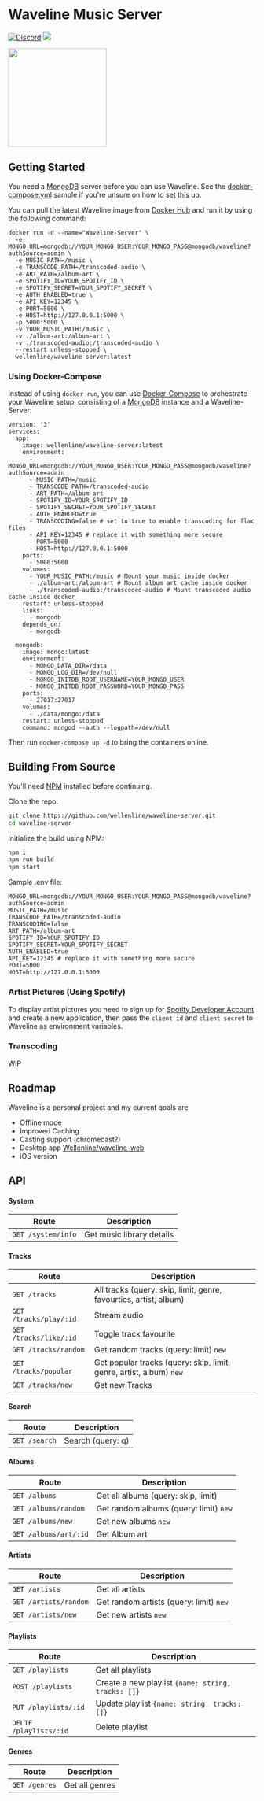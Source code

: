 # Waveline Music Server
[![Discord](https://img.shields.io/discord/712899309242286090?logo=discord&logoColor=white&style=for-the-badge)](https://discord.gg/mJQm8SJ)
<img src="https://preview.redd.it/3vujqpdulbi41.png?width=2756&format=png&auto=webp&s=2cd56216825a7e9d9145e6b1fb2eb7750bb079d3">

<a href="https://play.google.com/store/apps/details?id=com.waveline.app" target="_blank">
<img src="https://play.google.com/intl/en_us/badges/images/generic/en_badge_web_generic.png" width="200">
</a>

## Getting Started
You need a [MongoDB](https://www.mongodb.com/) server before you can use Waveline. See the [docker-compose.yml](https://github.com/Wellenline/waveline-server/blob/master/sample.docker-compose.yml) sample if you're unsure on how to set this up.

You can pull the latest Waveline image from [Docker Hub](https://hub.docker.com/r/wellenline/waveline-server) and run it by using the following command:

```
docker run -d --name="Waveline-Server" \
  -e MONGO_URL=mongodb://YOUR_MONGO_USER:YOUR_MONGO_PASS@mongodb/waveline?authSource=admin \
  -e MUSIC_PATH=/music \
  -e TRANSCODE_PATH=/transcoded-audio \
  -e ART_PATH=/album-art \
  -e SPOTIFY_ID=YOUR_SPOTIFY_ID \
  -e SPOTIFY_SECRET=YOUR_SPOTIFY_SECRET \
  -e AUTH_ENABLED=true \
  -e API_KEY=12345 \
  -e PORT=5000 \
  -e HOST=http://127.0.0.1:5000 \
  -p 5000:5000 \
  -v YOUR_MUSIC_PATH:/music \
  -v ./album-art:/album-art \
  -v ./transcoded-audio:/transcoded-audio \
  --restart unless-stopped \
  wellenline/waveline-server:latest
```

### Using Docker-Compose
Instead of using `docker run`, you can use [Docker-Compose](https://github.com/docker/compose) to orchestrate your Waveline setup, consisting of a [MongoDB](https://www.mongodb.com/) instance and a Waveline-Server:

```docker
version: '3'
services:
  app:
    image: wellenline/waveline-server:latest
    environment:
      - MONGO_URL=mongodb://YOUR_MONGO_USER:YOUR_MONGO_PASS@mongodb/waveline?authSource=admin
      - MUSIC_PATH=/music
      - TRANSCODE_PATH=/transcoded-audio
      - ART_PATH=/album-art
      - SPOTIFY_ID=YOUR_SPOTIFY_ID
      - SPOTIFY_SECRET=YOUR_SPOTIFY_SECRET
      - AUTH_ENABLED=true
      - TRANSCODING=false # set to true to enable transcoding for flac files
      - API_KEY=12345 # replace it with something more secure
      - PORT=5000
      - HOST=http://127.0.0.1:5000
    ports:
      - 5000:5000
    volumes:
      - YOUR_MUSIC_PATH:/music # Mount your music inside docker
      - ./album-art:/album-art # Mount album art cache inside docker
      - ./transcoded-audio:/transcoded-audio # Mount transcoded audio cache inside docker
    restart: unless-stopped
    links:
      - mongodb
    depends_on:
      - mongodb

  mongodb:
    image: mongo:latest
    environment:
      - MONGO_DATA_DIR=/data
      - MONGO_LOG_DIR=/dev/null
      - MONGO_INITDB_ROOT_USERNAME=YOUR_MONGO_USER
      - MONGO_INITDB_ROOT_PASSWORD=YOUR_MONGO_PASS
    ports:
      - 27017:27017
    volumes:
      - ./data/mongo:/data
    restart: unless-stopped
    command: mongod --auth --logpath=/dev/null
```
Then run `docker-compose up -d` to bring the containers online.

## Building From Source

You'll need [NPM](https://www.npmjs.com/get-npm) installed before continuing.

Clone the repo:
```sh
git clone https://github.com/wellenline/waveline-server.git
cd waveline-server
```

Initialize the build using NPM:
```sh
npm i
npm run build
npm start
```

Sample .env file:
```env
MONGO_URL=mongodb://YOUR_MONGO_USER:YOUR_MONGO_PASS@mongodb/waveline?authSource=admin
MUSIC_PATH=/music
TRANSCODE_PATH=/transcoded-audio
TRANSCODING=false
ART_PATH=/album-art
SPOTIFY_ID=YOUR_SPOTIFY_ID
SPOTIFY_SECRET=YOUR_SPOTIFY_SECRET
AUTH_ENABLED=true
API_KEY=12345 # replace it with something more secure
PORT=5000
HOST=http://127.0.0.1:5000
```

### Artist Pictures (Using Spotify)
To display artist pictures you need to sign up for [Spotify Developer Account](https://developer.spotify.com/dashboard/login) and create a new application, then pass the `client id` and `client secret` to Waveline as environment variables.

### Transcoding
WIP

## Roadmap
Waveline is a personal project and my current goals are

* Offline mode
* Improved Caching
* Casting support (chromecast?)
* <strike>Desktop app</strike>  [Wellenline/waveline-web](https://github.com/Wellenline/waveline-web)
* iOS version


## API
#### System
| Route                  | Description                                                         |
|------------------------|---------------------------------------------------------------------|
| `GET /system/info`     | Get music library details                                           |


#### Tracks
| Route                  | Description                                                         |
|------------------------|---------------------------------------------------------------------|
| `GET /tracks`          | All tracks (query: skip, limit, genre, favourties, artist, album)   |
| `GET /tracks/play/:id` | Stream audio                                                        |
| `GET /tracks/like/:id` | Toggle track favourite                                              |
| `GET /tracks/random`   | Get random tracks (query: limit) `new`                              |
| `GET /tracks/popular`  | Get popular tracks (query: skip, limit, genre, artist, album) `new` |
| `GET /tracks/new`      | Get new Tracks                                                      |

#### Search
| Route                  | Description                                                         |
|------------------------|---------------------------------------------------------------------|
|`GET /search`           | Search (query: q)                                                   |

#### Albums
| Route                  | Description                                                         |
|------------------------|---------------------------------------------------------------------|
| `GET /albums`          | Get all albums (query: skip, limit)                                 |
| `GET /albums/random`   | Get random albums (query: limit) `new`                              |
| `GET /albums/new`      | Get new albums `new`                                                |
| `GET /albums/art/:id`  | Get Album art                                                       |


#### Artists
| Route                  | Description                                                         |
|------------------------|---------------------------------------------------------------------|
| `GET /artists`         | Get all artists                                                     |
| `GET /artists/random`  | Get random artists (query: limit) `new`                             |
| `GET /artists/new`     | Get new artists `new`                                               |


#### Playlists
| Route                  | Description                                                         |
|------------------------|---------------------------------------------------------------------|
| `GET /playlists`       | Get all playlists                                                   |
| `POST /playlists`      | Create a new playlist `{name: string, tracks: []}`                  |
| `PUT /playlists/:id`   | Update playlist `{name: string, tracks: []}`                        |
| `DELTE /playlists/:id` | Delete playlist                                                     |

#### Genres
| Route                  | Description                                                         |
|------------------------|---------------------------------------------------------------------|
| `GET /genres`          | Get all genres                                                      |
